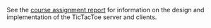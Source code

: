 See the [course assignment report](report.md) for information on the
design and implementation of the TicTacToe server and clients.
